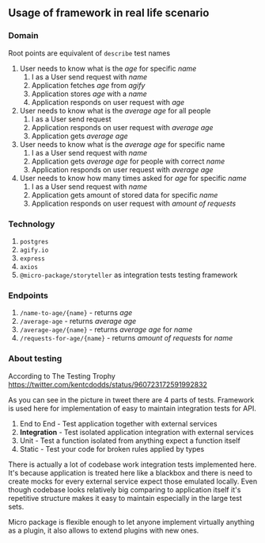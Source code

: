 ## **Usage of framework in real life scenario**



### **Domain**

Root points are equivalent of `describe` test names

1. User needs to know what is the *age* for specific *name*
     1. I as a User send request with *name*
     2. Application fetches *age* from *agify*
     3. Application stores *age* with a *name*
     4. Application responds on user request with *age*
2. User needs to know what is the *average age* for all people   
     1. I as a User send request
     2. Application responds on user request with *average age*
     3. Application gets *average age*
3. User needs to know what is the *average age* for specific name
     1. I as a User send request with *name*
     2. Application gets *average age* for people with correct *name*
     3. Application responds on user request with *average age*
4. User needs to know how many times asked for *age* for specific *name*
     1. I as a User send request with *name*
     2. Application gets amount of stored data for specific *name*
     3. Application responds on user request with *amount of requests*

### **Technology**

1. `postgres`
2. `agify.io`
3. `express`
4. `axios`
5. `@micro-package/storyteller` as integration tests testing framework

### **Endpoints**

1. `/name-to-age/{name}` - returns *age*
2. `/average-age` - returns *average age*
3. `/average-age/{name}` - returns *average age* for *name*
4. `/requests-for-age/{name}` - returns *amount of requests* for *name*


### **About testing**

According to The Testing Trophy 
https://twitter.com/kentcdodds/status/960723172591992832

As you can see in the picture in tweet there are 4 parts of tests.
Framework is used here for implementation of easy to maintain integration tests for API.

1. End to End - Test application together with external services
2. **Integration** - Test isolated application integration with external services
3. Unit - Test a function isolated from anything expect a function itself
4. Static - Test your code for broken rules applied by types

There is actually a lot of codebase work integration tests implemented here.
It's because application is treated here like a blackbox and there is need to create mocks for every external service expect those emulated locally.
Even though codebase looks relatively big comparing to application itself it's repetitive structure makes it easy to maintain especially in the large test sets.

Micro package is flexible enough to let anyone implement virtually anything as a plugin, it also allows to extend plugins with new ones. 
